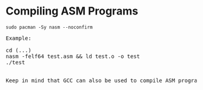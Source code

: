# Compiling ASM Programs

```
sudo pacman -Sy nasm --noconfirm
```

<pre>
Example:

cd (...)
nasm -felf64 test.asm && ld test.o -o test
./test


Keep in mind that GCC can also be used to compile ASM programs, which might be beneficial due to the fact that you can use C-functionality
</pre><br>
